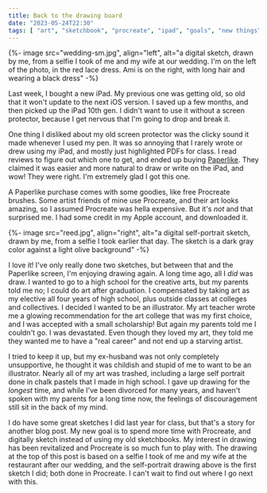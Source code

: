 ```yaml
---
title: Back to the drawing board
date: "2023-05-24T22:30"
tags: [ "art", "sketchbook", "procreate", "ipad", "goals", "new things" ]
---
```


{%- image src="wedding-sm.jpg", align="left", alt="a digital sketch, drawn by me, from a selfie I took of me and my wife at our wedding. I'm on the left of the photo, in the red lace dress. Ami is on the right, with long hair and wearing a black dress" -%}

Last week, I bought a new iPad. My previous one was getting old, so old that it won't update to the next iOS version. I saved up a few months, and then picked up the iPad 10th gen. I didn't want to use it without a screen protector, because I get nervous that I'm going to drop and break it.

One thing I disliked about my old screen protector was the clicky sound it made whenever I used my pen. It was so annoying that I rarely wrote or drew using my iPad, and mostly just highlighted PDFs for class. I read reviews to figure out which one to get, and ended up buying [Paperlike](https://paperlike.com/). They claimed it was easier and more natural to draw or write on the iPad, and wow! They were right. I'm extremely glad I got this one.

A Paperlike purchase comes with some goodies, like free Procreate brushes. Some artist friends of mine use Procreate, and their art looks amazing, so I assumed Procreate was hella expensive. But it's _not_ and that surprised me. I had some credit in my Apple account, and downloaded it.

{%- image src="reed.jpg", align="right", alt="a digital self-portrait sketch, drawn by me, from a selfie I took earlier that day. The sketch is a dark gray color against a light olive background" -%}

I love it! I've only really done two sketches, but between that and the Paperlike screen, I'm enjoying drawing again. A long time ago, all I _did_ was draw. I wanted to go to a high school for the creative arts, but my parents told me no; I could do art after graduation. I compensated by taking art as my elective all four years of high school, plus outside classes at colleges and collectives. I decided I wanted to be an illustrator. My art teacher wrote me a glowing recommendation for the art college that was my first choice, and I was accepted with a small scholarship! But again my parents told me I couldn't go. I was devastated. Even though they loved my art, they told me they wanted me to have a "real career" and not end up a starving artist.

I tried to keep it up, but my ex-husband was not only completely unsupportive, he thought it was childish and stupid of me to want to be an illustrator. Nearly all of my art was trashed, including a large self portrait done in chalk pastels that I made in high school. I gave up drawing for the _longest_ time, and while I've been divorced for many years, and haven't spoken with my parents for a long time now, the feelings of discouragement still sit in the back of my mind.

I do have some great sketches I did last year for class, but that's a story for another blog post. My new goal is to spend more time with Procreate, and digitally sketch instead of using my old sketchbooks. My interest in drawing has been revitalized and Procreate is so much fun to play with. The drawing at the top of this post is based on a selfie I took of me and my wife at the restaurant after our wedding, and the self-portrait drawing above is the first sketch I did; both done in Procreate. I can't wait to find out where I go next with this.
